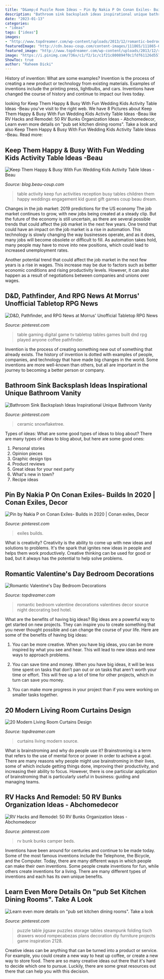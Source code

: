 ```yaml
---
title: "D&amp;d Puzzle Room Ideas ~ Pin By Nakia P On Conan Exiles- Builds In 2020"
description: "Bathroom sink backsplash ideas inspirational unique bathroom vanity"
date: "2023-01-13"
categories:
- "ideas"
tags: ["ideas"]
images:
- "http://www.topdreamer.com/wp-content/uploads/2013/12/romantic-bedroom-for-Valentine-7.jpg"
featuredImage: "http://cdn.beau-coup.com/content-images/111865/111865-0.jpg"
featured_image: "http://www.topdreamer.com/wp-content/uploads/2013/12/romantic-bedroom-for-Valentine-7.jpg"
image: "https://i.pinimg.com/736x/c1/f2/1c/c1f21c800894f0c1fdf61126d5574bc1--gaming.jpg"
ShowToc: true
author: "Raheem Dicki"
---
```



History of invention: What are some examples?
Invention is the process of creating a new product or technology from existing materials. Examples of inventions include the printing press, lightbulbs, and cars. Inventions have changed the course of history and continue to impact our lives today.

	

		
looking for Keep Them Happy &amp; Busy With Fun Wedding Kids Activity Table Ideas -Beau you've visit to the right web. We have 8 Pictures about Keep Them Happy &amp; Busy With Fun Wedding Kids Activity Table Ideas -Beau like RV Hacks and Remodel: 50 RV Bunks Organization Ideas - Abchomedecor, Learn even more details on &quot;pub set kitchen dining rooms&quot;. Take a look and also Keep Them Happy &amp; Busy With Fun Wedding Kids Activity Table Ideas -Beau. Read more:
		
    
## Keep Them Happy &amp; Busy With Fun Wedding Kids Activity Table Ideas -Beau

<img loading=lazy src="http://cdn.beau-coup.com/content-images/111865/111865-0.jpg" onerror="this.onerror=null;this.src='https://tse3.mm.bing.net/th?id=OIP.p5Bwf5x8CQmo7hEpiADmrwHaJ4&amp;pid=15.1';" alt="Keep Them Happy &amp; Busy With Fun Wedding Kids Activity Table Ideas -Beau">

_Source: blog.beau-coup.com_

>table activity keep fun activities reception busy tables children them happy weddings engagement kid guest gift games coup beau dream. 

	

Changes in the job market: 2019 predictions for the US economy
The job market continues to grow, with new jobs being created at a steady clip. But the future of the economy is still uncertain, as there are several possible trends that could affect the job market in the next few years. 
One trend that could have an impact on the job market is a rise in automation. This technology is slowly changing the way businesses operate, and as it does, many jobs will become obsolete or difficult to fill. As automation takes hold, many people may have to move into new positions, which could lead to increased unemployment rates. 

Another potential trend that could affect the job market in the next few years is a rise in wages. This increase may be due to factors such as better economic conditions and rising productivity levels. However, it can also happen as a result of negotiations between companies and unions over wages.

    
## D&amp;D, Pathfinder, And RPG News At Morrus&#039; Unofficial Tabletop RPG News

<img loading=lazy src="https://i.pinimg.com/736x/c1/f2/1c/c1f21c800894f0c1fdf61126d5574bc1--gaming.jpg" onerror="this.onerror=null;this.src='https://tse3.mm.bing.net/th?id=OIP._3I9fhELRm68ptdLr6oX0QHaEK&amp;pid=15.1';" alt="D&amp;D, Pathfinder, and RPG News at Morrus&#039; Unofficial Tabletop RPG News">

_Source: pinterest.com_

>table gaming digital game tv tabletop tables games built dnd rpg played anyone coffee pathfinder. 

	

Invention is the process of creating something new out of something that already exists. The history of invention is dotted with examples of people, companies, and technology that have made big changes in the world. Some inventions are more well-known than others, but all are important in the journey to becoming a better person or company.

    
## Bathroom Sink Backsplash Ideas Inspirational Unique Bathroom Vanity

<img loading=lazy src="https://i.pinimg.com/736x/9a/c5/2d/9ac52d5eded38b4864808c65b0ce1132.jpg" onerror="this.onerror=null;this.src='https://tse3.mm.bing.net/th?id=OIP.OksQA4ArQdS4JERPWTlTywHaLK&amp;pid=15.1';" alt="Bathroom Sink Backsplash Ideas Inspirational Unique Bathroom Vanity">

_Source: pinterest.com_

>ceramic snowflaketree. 

	

Types of ideas: What are some good types of ideas to blog about?
There are many types of ideas to blog about, but here are some good ones:
1. Personal stories 
2. Opinion pieces 
3. Graphic design tips 
4. Product reviews 
5. Great ideas for your next party 
6. What's new in town? 
7. Recipe ideas 

    
## Pin By Nakia P On Conan Exiles- Builds In 2020 | Conan Exiles, Decor

<img loading=lazy src="https://i.pinimg.com/736x/14/4a/be/144abe1da2159853e087b4500192d66b.jpg" onerror="this.onerror=null;this.src='https://tse4.mm.bing.net/th?id=OIP.c2o_iVLPuAMJSoFp80alqQHaEK&amp;pid=15.1';" alt="Pin by Nakia P on Conan Exiles- Builds in 2020 | Conan exiles, Decor">

_Source: pinterest.com_

>exiles builds. 

	

What is creativity?
Creativity is the ability to come up with new ideas and solutions to problems. It's the spark that ignites new ideas in people and helps them work productively. Creative thinking can be used for good or bad, but it always has the potential to help solve problems.

    
## Romantic Valentine&#039;s Day Bedroom Decorations

<img loading=lazy src="http://www.topdreamer.com/wp-content/uploads/2013/12/romantic-bedroom-for-Valentine-7.jpg" onerror="this.onerror=null;this.src='https://tse2.mm.bing.net/th?id=OIP._NK8gT_BfyxqiAwbVzm0HQHaE6&amp;pid=15.1';" alt="Romantic Valentine&#039;s Day Bedroom Decorations">

_Source: topdreamer.com_

>romantic bedroom valentine decorations valentines decor source night decorating bed hotel. 

	

What are the benefits of having big ideas?
Big ideas are a powerful way to get started on new projects. They can inspire you to create something that you never thought possible and can change the course of your life. Here are some of the benefits of having big ideas:
1. You can be more creative. When you have big ideas, you can be more inspired by what you see and hear. This will lead to new ideas and new ways to approach problems.

2. You can save time and money. When you have big ideas, it will be less time spent on tasks that don’t pan out or on tasks that aren’t worth your time or effort. This will free up a lot of time for other projects, which in turn can save you money.

3. You can make more progress in your project than if you were working on smaller tasks together.

    
## 20 Modern Living Room Curtains Design

<img loading=lazy src="http://www.topdreamer.com/wp-content/uploads/2013/09/modern-curtains-for-the-living-room.jpg" onerror="this.onerror=null;this.src='https://tse2.mm.bing.net/th?id=OIP.zr-CKU_3QDGabh58rf25NgHaKv&amp;pid=15.1';" alt="20 Modern Living Room Curtains Design">

_Source: topdreamer.com_

>curtains living modern source. 

	

What is brainstroming and why do people use it?
Brainstroming is a term that refers to the use of mental force or power in order to achieve a goal. There are many reasons why people might use brainstroming in their lives, some of which include getting things done, improving their productivity, and increasing their ability to focus. However, there is one particular application of brainstroming that is particularly useful in business: guiding and managing teams.

    
## RV Hacks And Remodel: 50 RV Bunks Organization Ideas - Abchomedecor

<img loading=lazy src="https://i.pinimg.com/736x/e2/b8/d3/e2b8d386288849664d76da7e4b02366f.jpg" onerror="this.onerror=null;this.src='https://tse2.mm.bing.net/th?id=OIP.AvTYrpveNO6QlrxDWAknmAHaEU&amp;pid=15.1';" alt="RV Hacks and Remodel: 50 RV Bunks Organization Ideas - Abchomedecor">

_Source: pinterest.com_

>rv bunk bunks camper beds. 

	

Inventions have been around for centuries and continue to be made today. Some of the most famous inventions include the Telephone, the Bicycle, and the Computer. Today, there are many different ways in which people can make their own inventions. Some people create inventions for fun, while others create inventions for a living. There are many different types of inventions and each has its own unique benefits.

    
## Learn Even More Details On &quot;pub Set Kitchen Dining Rooms&quot;. Take A Look

<img loading=lazy src="https://i.pinimg.com/736x/06/40/26/064026303ca8b0561831cdb21745e9d5.jpg" onerror="this.onerror=null;this.src='https://tse3.mm.bing.net/th?id=OIP.5xPxq2jIS7_DzrfQYadpuQHaFk&amp;pid=15.1';" alt="Learn even more details on &quot;pub set kitchen dining rooms&quot;. Take a look">

_Source: pinterest.com_

>puzzle table jigsaw puzzles storage tables steampunk folding tisch drawers wood rompecabezas plans decoration diy furniture projects game inspiration 2128. 

	

Creative ideas can be anything that can be turned into a product or service. For example, you could create a new way to heat up coffee, or create a new way to store food. There are so many creative ideas out there that it's hard to decide which one to pursue. Luckily, there are some great resources out there that can help you with this decision.

